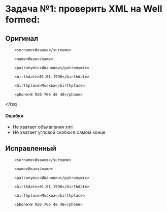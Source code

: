 # Задача №1: проверить XML на Well formed:

## Оригинал

<req>

        <surname>Иванов</surname>

        <name>Иван</name>

        <patronymic>Иванович</patronymic>

        <birthdate>01.01.1990</birthdate>

        <birthplace>Москва</birthplace>

        <phone>8 926 766 48 48</phone>

</req               

#### Ошибки
- Не хватает объявления xml
- Не хватает угловой скобки в самом конце

## Исправленный

<?xml version="1.1" encoding="UTF-8" ?>

<req>

        <surname>Иванов</surname>

        <name>Иван</name>

        <patronymic>Иванович</patronymic>

        <birthdate>01.01.1990</birthdate>

        <birthplace>Москва</birthplace>

        <phone>8 926 766 48 48</phone>

</req>




